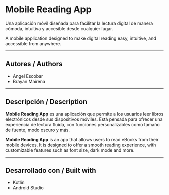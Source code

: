 # Mobile Reading App

Una aplicación móvil diseñada para facilitar la lectura digital de manera cómoda, intuitiva y accesible desde cualquier lugar.

A mobile application designed to make digital reading easy, intuitive, and accessible from anywhere.

---

## Autores / Authors

- Angel Escobar  
- Brayan Mairena

---

## Descripción / Description

**Mobile Reading App** es una aplicación que permite a los usuarios leer libros electrónicos desde sus dispositivos móviles. Está pensada para ofrecer una experiencia de lectura fluida, con funciones personalizables como tamaño de fuente, modo oscuro y más.

**Mobile Reading App** is an app that allows users to read eBooks from their mobile devices. It is designed to offer a smooth reading experience, with customizable features such as font size, dark mode and more.

---

## Desarrollado con / Built with

- Kotlin
- Android Studio


